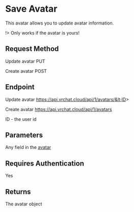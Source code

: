 # Save Avatar

This avatar allows you to update avatar information.

!> Only works if the avatar is yours!

## Request Method 
Update avatar
    PUT

Create avatar
    POST

## Endpoint
Update avatar
    https://api.vrchat.cloud/api/1/avatars/&lt;ID&gt;

Create avatar
    https://api.vrchat.cloud/api/1/avatars
    

ID - the user id

## Parameters
Any field in the [avatar](AvatarAPI/GetByID.md)

## Requires Authentication
Yes

## Returns 
The avatar object